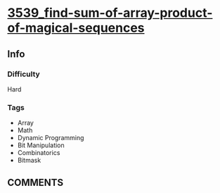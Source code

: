 # [3539_find-sum-of-array-product-of-magical-sequences](https://leetcode.com/problems/find-sum-of-array-product-of-magical-sequences)

## Info

### Difficulty

Hard

### Tags

- Array
- Math
- Dynamic Programming
- Bit Manipulation
- Combinatorics
- Bitmask

## __COMMENTS__

> 
